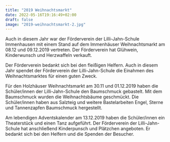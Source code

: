```yaml
---
title: "2019 Weihnachtsmarkt"
date: 2022-05-16T19:16:49+02:00
draft: false
image: "2019-weihnachtsmarkt-2.jpg"
---
```

Auch in diesem Jahr war der Förderverein der Lilli-Jahn-Schule Immenhausen mit einem Stand auf dem Immenhäuser Weihnachtsmarkt am 08.12 und 09.12.2019 vertreten. Der Förderverein hat Glühwein, Kinderwunsch und Herzwaffeln verkauft. 

Der Förderverein bedankt sich bei den fleißigen Helfern. Auch in diesem Jahr spendet der Förderverein der Lilli-Jahn-Schule die Einahmen des Weihnachtsmarktes für einen guten Zweck.

Für den Holzhäuser Weihnachtsmarkt am 30.11 und 01.12.2019 haben die Schüler/innen der Lilli-Jahn-Schule  den Baumschmuck gebastelt. Mit dem Baumschmuck wurden die Weihnachtsbäume geschmückt. Die Schüler/innen haben aus Salzteig und weitere Bastelarbeiten Engel, Sterne und Tannenzapfen Baumschmuck hergestellt. 

Am lebendigen Adventskalender am 13.12.2019 haben die Schüler/innen ein Theaterstück und einen Tanz aufgeführt. Der Förderverein der Lilli-Jahn-Schule hat anschließend Kinderpunsch und Plätzchen angeboten. Er bedankt sich bei den Helfern und die Spenden der Besucher.